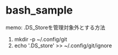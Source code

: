 # bash_sample

memo: .DS_Storeを管理対象外とする方法

1. mkdir -p ~/.config/git
1. echo '.DS_store' >> ~/.config/git/ignore

